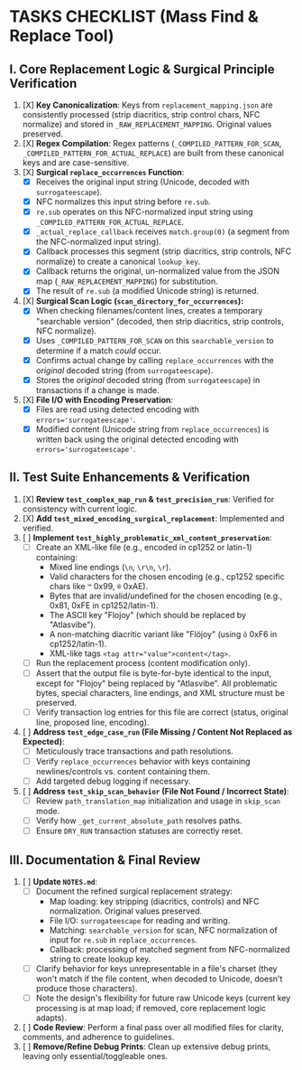 # TASKS CHECKLIST (Mass Find & Replace Tool)

## I. Core Replacement Logic & Surgical Principle Verification

1.  [X] **Key Canonicalization**: Keys from `replacement_mapping.json` are consistently processed (strip diacritics, strip control chars, NFC normalize) and stored in `_RAW_REPLACEMENT_MAPPING`. Original values preserved.
2.  [X] **Regex Compilation**: Regex patterns (`_COMPILED_PATTERN_FOR_SCAN`, `_COMPILED_PATTERN_FOR_ACTUAL_REPLACE`) are built from these canonical keys and are case-sensitive.
3.  [X] **Surgical `replace_occurrences` Function**:
    *   [X] Receives the original input string (Unicode, decoded with `surrogateescape`).
    *   [X] NFC normalizes this input string before `re.sub`.
    *   [X] `re.sub` operates on this NFC-normalized input string using `_COMPILED_PATTERN_FOR_ACTUAL_REPLACE`.
    *   [X] `_actual_replace_callback` receives `match.group(0)` (a segment from the NFC-normalized input string).
    *   [X] Callback processes this segment (strip diacritics, strip controls, NFC normalize) to create a canonical `lookup_key`.
    *   [X] Callback returns the original, un-normalized value from the JSON map (`_RAW_REPLACEMENT_MAPPING`) for substitution.
    *   [X] The result of `re.sub` (a modified Unicode string) is returned.
4.  [X] **Surgical Scan Logic (`scan_directory_for_occurrences`):**
    *   [X] When checking filenames/content lines, creates a temporary "searchable version" (decoded, then strip diacritics, strip controls, NFC normalize).
    *   [X] Uses `_COMPILED_PATTERN_FOR_SCAN` on this `searchable_version` to determine if a match *could* occur.
    *   [X] Confirms actual change by calling `replace_occurrences` with the *original* decoded string (from `surrogateescape`).
    *   [X] Stores the *original* decoded string (from `surrogateescape`) in transactions if a change is made.
5.  [X] **File I/O with Encoding Preservation**:
    *   [X] Files are read using detected encoding with `errors='surrogateescape'`.
    *   [X] Modified content (Unicode string from `replace_occurrences`) is written back using the original detected encoding with `errors='surrogateescape'`.

## II. Test Suite Enhancements & Verification

1.  [X] **Review `test_complex_map_run` & `test_precision_run`**: Verified for consistency with current logic.
2.  [X] **Add `test_mixed_encoding_surgical_replacement`**: Implemented and verified.
3.  [ ] **Implement `test_highly_problematic_xml_content_preservation`**:
    *   [ ] Create an XML-like file (e.g., encoded in cp1252 or latin-1) containing:
        *   Mixed line endings (`\n`, `\r\n`, `\r`).
        *   Valid characters for the chosen encoding (e.g., cp1252 specific chars like `™` 0x99, `®` 0xAE).
        *   Bytes that are invalid/undefined for the chosen encoding (e.g., 0x81, 0xFE in cp1252/latin-1).
        *   The ASCII key "Flojoy" (which should be replaced by "Atlasvibe").
        *   A non-matching diacritic variant like "Flöjoy" (using `ö` 0xF6 in cp1252/latin-1).
        *   XML-like tags `<tag attr="value">content</tag>`.
    *   [ ] Run the replacement process (content modification only).
    *   [ ] Assert that the output file is byte-for-byte identical to the input, except for "Flojoy" being replaced by "Atlasvibe". All problematic bytes, special characters, line endings, and XML structure must be preserved.
    *   [ ] Verify transaction log entries for this file are correct (status, original line, proposed line, encoding).
4.  [ ] **Address `test_edge_case_run` (File Missing / Content Not Replaced as Expected)**:
    *   [ ] Meticulously trace transactions and path resolutions.
    *   [ ] Verify `replace_occurrences` behavior with keys containing newlines/controls vs. content containing them.
    *   [ ] Add targeted debug logging if necessary.
5.  [ ] **Address `test_skip_scan_behavior` (File Not Found / Incorrect State)**:
    *   [ ] Review `path_translation_map` initialization and usage in `skip_scan` mode.
    *   [ ] Verify how `_get_current_absolute_path` resolves paths.
    *   [ ] Ensure `DRY_RUN` transaction statuses are correctly reset.

## III. Documentation & Final Review

1.  [ ] **Update `NOTES.md`**:
    *   [ ] Document the refined surgical replacement strategy:
        *   Map loading: key stripping (diacritics, controls) and NFC normalization. Original values preserved.
        *   File I/O: `surrogateescape` for reading and writing.
        *   Matching: `searchable_version` for scan, NFC normalization of input for `re.sub` in `replace_occurrences`.
        *   Callback: processing of matched segment from NFC-normalized string to create lookup key.
    *   [ ] Clarify behavior for keys unrepresentable in a file's charset (they won't match if the file content, when decoded to Unicode, doesn't produce those characters).
    *   [ ] Note the design's flexibility for future raw Unicode keys (current key processing is at map load; if removed, core replacement logic adapts).
2.  [ ] **Code Review**: Perform a final pass over all modified files for clarity, comments, and adherence to guidelines.
3.  [ ] **Remove/Refine Debug Prints**: Clean up extensive debug prints, leaving only essential/toggleable ones.
